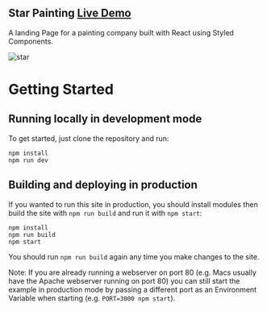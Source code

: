 ## Star Painting [Live Demo](https://start-painting.vercel.app/)

A landing Page for a painting company built with React using Styled Components.

![star](https://user-images.githubusercontent.com/99325915/206839013-d4071d9e-ec5e-480d-8f98-fa51ae109127.jpg)



# Getting Started

## Running locally in development mode

To get started, just clone the repository and run:

    npm install
    npm run dev


## Building and deploying in production

If you wanted to run this site in production, you should install modules then build the site with `npm run build` and run it with `npm start`:

    npm install
    npm run build
    npm start

You should run `npm run build` again any time you make changes to the site.

Note: If you are already running a webserver on port 80 (e.g. Macs usually have the Apache webserver running on port 80) you can still start the example in production mode by passing a different port as an Environment Variable when starting (e.g. `PORT=3000 npm start`).
